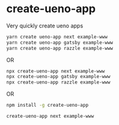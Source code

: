 # create-ueno-app

Very quickly create ueno apps

```bash
yarn create ueno-app next example-www
yarn create ueno-app gatsby example-www
yarn create ueno-app razzle example-www
```

OR

```bash
npx create-ueno-app next example-www
npx create-ueno-app gatsby example-www
npx create-ueno-app razzle example-www
```

OR

```bash
npm install -g create-ueno-app

create-ueno-app next example-www
```
